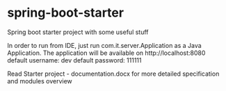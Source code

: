 # spring-boot-starter
Spring boot starter project with some useful stuff

In order to run from IDE, just run com.it.server.Application as a Java Application. The application will be available on http://localhost:8080
default username: dev
default password: 111111

Read Starter project - documentation.docx for more detailed specification and modules overview
